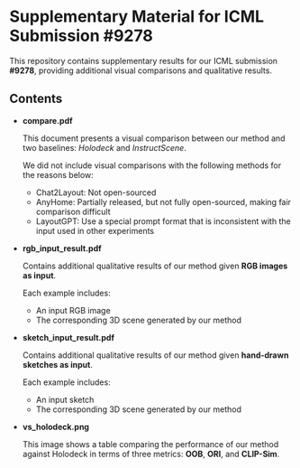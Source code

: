 # Supplementary Material for ICML Submission #9278

This repository contains supplementary results for our ICML submission **#9278**, providing additional visual comparisons and qualitative results.

## **Contents**

* **compare.pdf**

  This document presents a visual comparison between our method and two baselines: *Holodeck* and *InstructScene*.

  We did not include visual comparisons with the following methods for the reasons below:
	* Chat2Layout: Not open-sourced
	* AnyHome: Partially released, but not fully open-sourced, making fair comparison difficult
	* LayoutGPT: Use a special prompt format that is inconsistent with the input used in other experiments

* **rgb_input_result.pdf**

  Contains additional qualitative results of our method given **RGB images as input**.

  Each example includes:

  * An input RGB image
  * The  corresponding 3D scene generated by our method

* **sketch_input_result.pdf**

  Contains additional qualitative results of our method given **hand-drawn sketches as input**.

  Each example includes:

  * An input sketch
  * The  corresponding 3D scene generated by our method

* **vs_holodeck.png**

  This image shows a table comparing the performance of our method against Holodeck in terms of three metrics: **OOB**, **ORI**, and **CLIP-Sim**. 
